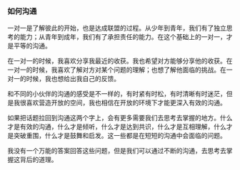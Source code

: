 ### 如何沟通

一对一是了解彼此的开始，也是达成联盟的过程。从少年到青年，我们有了独立思考的能力；从青年到成年，我们有了承担责任的能力。在这个基础上的一对一，才是平等的沟通。

在一对一的时候，我喜欢分享我最近的收获。我也希望对方能够分享他的收获。在一对一的时候，我喜欢了解对方对某个问题的理解；也想了解他面临的挑战。在一对一的时候，我也想给出我自己的反馈。

和不同的小伙伴的沟通的感受是不一样的，有时紧有时松，有时清晰有时迷茫，但是我很喜欢营造开放的空间，我也相信在开放的环境下才能更深入有效的沟通。

如果把话题拉回到沟通这两个字上，会有更多需要我们去思考去掌握的地方。什么才是有效的沟通，什么才是倾听，什么才是达到共识，什么才是互相理解，什么才是突破重围，什么才是鼓舞和启发。这一些都是在短短的沟通中会面临的问题。

我没有一个万能的答案回答这些问题，但是我们可以通过不断的沟通，去思考去掌握这背后的道理。
